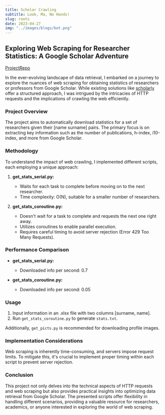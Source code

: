 ```yaml
---
title: Scholar Crawling
subtitle: Look, Ma, No Hands!
slug: roots
date: 2023-04-27
img: "../images/blogs/bot.png"
---
```


## Exploring Web Scraping for Researcher Statistics: A Google Scholar Adventure

[ProjectRepo](https://github.com/vignif/crawler-google-scholar)

In the ever-evolving landscape of data retrieval, I embarked on a journey to explore the nuances of web scraping for obtaining statistics of researchers or professors from Google Scholar. While existing solutions like [scholarly](https://pypi.org/project/scholarly/) offer a structured approach, I was intrigued by the intricacies of HTTP requests and the implications of crawling the web efficiently.

### Project Overview

The project aims to automatically download statistics for a set of researchers given their [name surname] pairs. The primary focus is on extracting key information such as the number of publications, h-index, i10-index, and more from Google Scholar.

### Methodology

To understand the impact of web crawling, I implemented different scripts, each employing a unique approach:

1. **get_stats_serial.py:**
   - Waits for each task to complete before moving on to the next researcher.
   - Time complexity: O(N), suitable for a smaller number of researchers.

2. **get_stats_coroutine.py:**
   - Doesn't wait for a task to complete and requests the next one right away.
   - Utilizes coroutines to enable parallel execution.
   - Requires careful timing to avoid server rejection (Error 429 Too Many Requests).

### Performance Comparison

- **get_stats_serial.py:**
  - Downloaded info per second: 0.7

- **get_stats_coroutine.py:**
  - Downloaded info per second: 0.05

### Usage

1. Input information in an .xlsx file with two columns [surname, name].
2. Run `get_stats_coroutine.py` to generate `stats.txt`.

Additionally, `get_picts.py` is recommended for downloading profile images.

### Implementation Considerations

Web scraping is inherently time-consuming, and servers impose request limits. To mitigate this, it's crucial to implement proper timing within each script to prevent server rejection.

### Conclusion

This project not only delves into the technical aspects of HTTP requests and web scraping but also provides practical insights into optimizing data retrieval from Google Scholar. The presented scripts offer flexibility in handling different scenarios, providing a valuable resource for researchers, academics, or anyone interested in exploring the world of web scraping.
